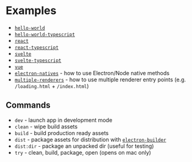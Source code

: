 # Examples

- [`hello-world`](hello-world)
- [`hello-world-typescript`](hello-world-typescript)
- [`react`](react)
- [`react-typescript`](react-typescript)
- [`svelte`](svelte)
- [`svelte-typescript`](svelte-typescript)
- [`vue`](vue)
- [`electron-natives`](electron-natives) - how to use Electron/Node native methods
- [`multiple-renderers`](multiple-renderers) - how to use multiple renderer
  entry points (e.g. `/loading.html` + `/index.html`)

## Commands

- `dev` - launch app in development mode
- `clean` - wipe build assets
- `build` - build production ready assets
- `dist` - package assets for distribution with [`electron-builder`](https://www.electron.build/)
- `dist:dir` - package an unpacked dir (useful for testing)
- `try` - clean, build, package, open (opens on mac only)
